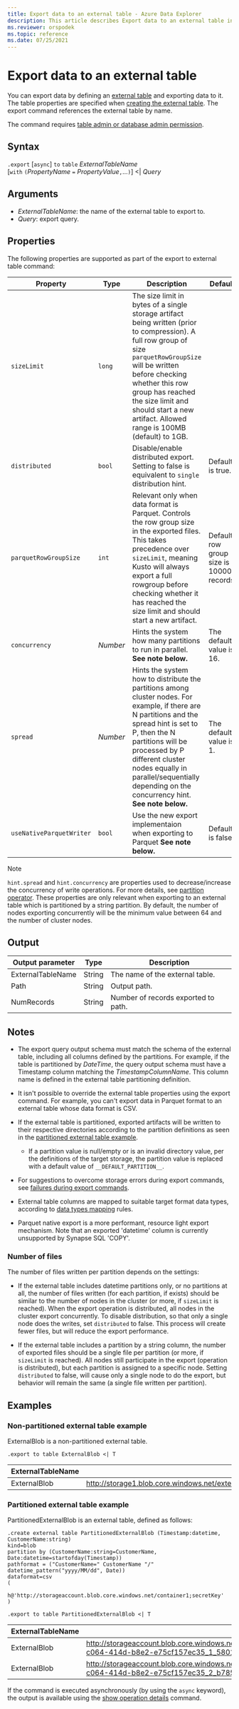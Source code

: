```yaml
---
title: Export data to an external table - Azure Data Explorer
description: This article describes Export data to an external table in Azure Data Explorer.
ms.reviewer: orspodek
ms.topic: reference
ms.date: 07/25/2021
---
```

# Export data to an external table

You can export data by defining an [external table](../show-external-tables.md) and exporting data to it.
 The table properties are specified when [creating the external table](../external-tables-azurestorage-azuredatalake.md#create-or-alter-external-table).
 The export command references the external table by name.

The command requires [table admin or database admin permission](../access-control/role-based-authorization.md).

## Syntax

`.export` [`async`] `to` `table` *ExternalTableName* <br>
[`with` `(`*PropertyName* `=` *PropertyValue*`,`...`)`] <| *Query*

## Arguments

* *ExternalTableName*: the name of the external table to export to.
* *Query*: export query.

## Properties

The following properties are supported as part of the export to external table command:  

| Property | Type | Description| Default
|---|---|---|---|
| `sizeLimit`     |`long`  |The size limit in bytes of a single storage artifact being written (prior to compression). A full row group of size `parquetRowGroupSize` will be written before checking whether this row group has reached the size limit and should start a new artifact. Allowed range is 100MB (default) to 1GB.|
|`distributed`   |`bool`  |Disable/enable distributed export. Setting to false is equivalent to `single` distribution hint. | Default is true.
|`parquetRowGroupSize`|`int`  |Relevant only when data format is Parquet. Controls the row group size in the exported files. This takes precedence over `sizeLimit`, meaning Kusto will always export a full rowgroup before checking whether it has reached the size limit and should start a new artifact. | Default row group size is 100000 records.|
|`concurrency`|*Number*|Hints the system how many partitions to run in parallel. **See note below.**| The default value is 16. |
|`spread`|*Number*|Hints the system how to distribute the partitions among cluster nodes. For example, if there are N partitions and the spread hint is set to P, then the N partitions will be processed by P different cluster nodes equally in parallel/sequentially depending on the concurrency hint.  **See note below.**| The default value is 1. |
|`useNativeParquetWriter`|`bool`|Use the new export implementaion when exporting to Parquet **See note below.**| Default is false. |

>[!NOTE]
> `hint.spread` and `hint.concurrency` are properties used to decrease/increase the concurrency of write operations. For more details, see [partition operator](../../query/partitionoperator.md). These properties are only relevant when exporting to an external table which is partitioned by a string partition. By default, the number of nodes exporting concurrently will be the minimum value between 64 and the number of cluster nodes.

## Output

|Output parameter |Type |Description
|---|---|---
|ExternalTableName  |String |The name of the external table.
|Path|String|Output path.
|NumRecords|String| Number of records exported to path.

## Notes

* The export query output schema must match the schema of the external table, including all columns defined by the partitions. For example, if the table is partitioned by *DateTime*, the query output schema must have a Timestamp column matching the *TimestampColumnName*. This column name is defined in the external table partitioning definition.

* It isn't possible to override the external table properties using the export command.
 For example, you can't export data in Parquet format to an external table whose data format is CSV.

* If the external table is partitioned, exported artifacts will be written to their respective directories according to the partition definitions as seen in the [partitioned external table example](#partitioned-external-table-example).
  * If a partition value is null/empty or is an invalid directory value, per the definitions of the target storage, the partition value is replaced with a default value of `__DEFAULT_PARTITION__`.

* For suggestions to overcome storage errors during export commands, see [failures during export commands](export-data-to-storage.md#failures-during-export-commands).

* External table columns are mapped to suitable target format data types, according to [data types mapping](export-data-to-storage.md#data-types-mapping) rules.

* Parquet native export is a more performant, resource light export mechanism. Note that an exported 'datetime' column is currently unsupported by Synapse SQL 'COPY'.

### Number of files

The number of files written per partition depends on the settings:

 * If the external table includes datetime partitions only, or no partitions at all, the number of files written (for each partition, if exists) should be similar to the number of nodes in the cluster (or more, if `sizeLimit` is reached). When the export operation is distributed, all nodes in the cluster export concurrently. To disable distribution, so that only a single node does the writes, set `distributed` to false. This process will create fewer files, but will reduce the export performance.

* If the external table includes a partition by a string column, the number of exported files should be a single file per partition (or more, if `sizeLimit` is reached). All nodes still participate in the export (operation is distributed), but each partition is assigned to a specific node. Setting `distributed` to false, will cause only a single node to do the export, but behavior will remain the same (a single file written per partition).

## Examples

### Non-partitioned external table example

ExternalBlob is a non-partitioned external table. 

```kusto
.export to table ExternalBlob <| T
```

|ExternalTableName|Path|NumRecords|
|---|---|---|
|ExternalBlob|http://storage1.blob.core.windows.net/externaltable1cont1/1_58017c550b384c0db0fea61a8661333e.csv|10|

### Partitioned external table example

PartitionedExternalBlob is an external table, defined as follows: 

```kusto
.create external table PartitionedExternalBlob (Timestamp:datetime, CustomerName:string) 
kind=blob
partition by (CustomerName:string=CustomerName, Date:datetime=startofday(Timestamp))   
pathformat = ("CustomerName=" CustomerName "/" datetime_pattern("yyyy/MM/dd", Date))   
dataformat=csv
( 
   h@'http://storageaccount.blob.core.windows.net/container1;secretKey'
)
```

```kusto
.export to table PartitionedExternalBlob <| T
```

|ExternalTableName|Path|NumRecords|
|---|---|---|
|ExternalBlob|http://storageaccount.blob.core.windows.net/container1/CustomerName=customer1/2019/01/01/fa36f35c-c064-414d-b8e2-e75cf157ec35_1_58017c550b384c0db0fea61a8661333e.csv|10|
|ExternalBlob|http://storageaccount.blob.core.windows.net/container1/CustomerName=customer2/2019/01/01/fa36f35c-c064-414d-b8e2-e75cf157ec35_2_b785beec2c004d93b7cd531208424dc9.csv|10|

If the command is executed asynchronously (by using the `async` keyword), the output is available using the [show operation details](../operations.md#show-operation-details) command.
